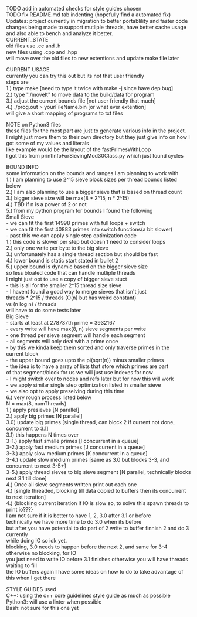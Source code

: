 TODO add in automated checks for style guides chosen  
TODO fix README.md tab indenting (hopefully find a automated fix)  
Updates: project currently in migration to better portablility and faster code  
changes being made to support mutliple threads, have better cache usage  
and also able to bench and analyze it better.  
CURRENT_STATE  
old files use .cc and .h  
new files using .cpp and .hpp  
will move over the old files to new extentions and update make file later  
  
CURRENT USAGE  
currently you can try this out but its not that user friendly  
steps are  
1.) type make [need to type it twice with make -j since have dep bug]  
2.) type "./moveIt" to move data to the build/data for program  
3.) adjust the current bounds file [not user friendly that much]  
4.) ./prog.out > yourFileName.bin [or what ever extention]  
will give a short mapping of programs to txt files  
  
NOTE on Python3 files  
these files for the most part are just to generate various info in the project.  
I might just move them to their own directory but they just give info on how I  
got some of my values and literals  
like example would be the layout of the fastPrimesWithLoop  
I got this from printInfoForSievingMod30Class.py which just found cycles  


  
BOUND INFO  
some information on the bounds and ranges I am planning to work with  
1.) I am planning to use 2^15 sieve block sizes per thread bounds listed below  
2.) I am also planning to use a bigger sieve that is based on thread count  
3.) bigger sieve size will be max(8 * 2^15, n * 2^15)  
4.) TBD if n is a power of 2 or not  
5.) from my python program for bounds I found the following  
	Small Sieve  
		- we can fit the first 14998 primes with full loops + switch   
		- we can fit the first 40883 primes into switch functions(a bit slower)   
		- past this we can apply single step optimization code   
			1.) this code is slower per step but doesn't need to consider loops   
			2.) only one write per byte to the big sieve   
			3.) unfortunately has a single thread section but should be fast   
			4.) lower bound is static start stated in bullet 2   
			5.) upper bound is dynamic based on the bigger sieve size   
			so less bloated code that can handle mutliple threads   
			I might just opt to use a copy of bigger sieve stuct   
		- this is all for the smaller 2^15 thread size sieve  
		- I havent found a good way to merge sieves that isn't just  
		threads * 2^15 / threads (O(n) but has weird constant)  
		vs (n log n) / threads  
		will have to do some tests later  
	Big Sieve  
		- starts at least at 278737th prime = 3932167   
		- every write will have max(8, n) sieve segments per write  
		- one thread per sieve segment will handle each segment  
		- all segments will only deal with a prime once  
		- by this we kinda keep them sorted and only traverse primes in the  
		current block  
		- the upper bound goes upto the pi(sqrt(n)) minus smaller primes  
		- the idea is to have a array of lists that store which primes are part  
		of that segment/block for us we will just use indexes for now  
		- I might switch over to nodes and refs later but for now this will work  
		- we apply similar single step optimization listed in smaller sieve  
		- we also opt to apply preseiving during this time  
6.) very rough process listed below  
	N = max(8, numThreads)  
	1.) apply presieves  [N parallel]  
	2.) apply big primes [N parallel]   
	3.0) update big primes [single thread, can block 2 if current not done, concurrent to 3.1]   
	3.1) this happens N times over   
		3-1.) apply fast smalle primes [I concurrent in a queue]  
		3-2.) apply fast medium primes [J concurrent in a queue]  
		3-3.) apply slow medium primes [K concurrent in a queue]  
		3-4.) update slow medium primes [same as 3.0 but blocks 3-3, and concurrent to next 3-5+]  
		3-5.) apply thread sieves to big sieve segment [N parallel, technically blocks next 3.1 till done]   
	4.) Once all sieve segments written print out each one   
	4.) [single threaded, blocking till data copied to buffers then its concurrent to next iteration]  
	4.) {blocking current iteration if IO is slow so, to solve this spawn threads to print io???}  
	I am not sure if it is better to have 1, 2, 3.0 after 3.1 or before  
		technically we have more time to do 3.0 when its before  
		but after you have potential to do part of 2 write to buffer finnish 2 and do 3 currently   
		while doing IO so idk yet.  
	blocking, 3.0 needs to happen before the next 2, and same for 3-4 otherwise no blocking, for IO  
	you just need to write IO before 3.1 finishes otherwise you will have threads waiting to fill  
	the IO buffers again I have some ideas on how to do to take advantage of this when I get there  

STYLE GUIDES used  
C++: using the c++ core guidelines style guide as much as possible  
Python3: will use a linter when possible  
Bash: not sure for this one yet  


